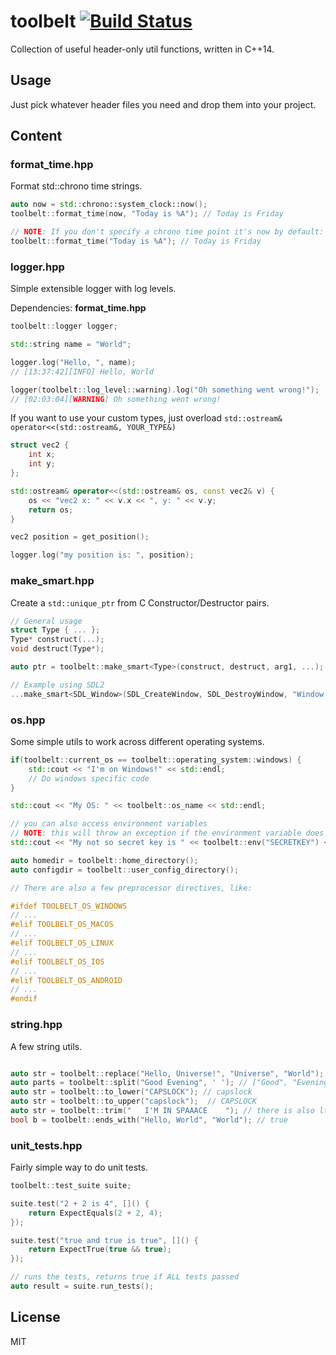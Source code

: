 # toolbelt [![Build Status](https://travis-ci.org/atomicptr/toolbelt.svg?branch=master)](https://travis-ci.org/atomicptr/toolbelt)

Collection of useful header-only util functions, written in C++14.

## Usage

Just pick whatever header files you need and drop them  into your project.

## Content

### format_time.hpp

Format std::chrono time strings.

```cpp
auto now = std::chrono::system_clock::now();
toolbelt::format_time(now, "Today is %A"); // Today is Friday

// NOTE: If you don't specify a chrono time point it's now by default:
toolbelt::format_time("Today is %A"); // Today is Friday
```

### logger.hpp

Simple extensible logger with log levels.

Dependencies: **format_time.hpp**

```cpp
toolbelt::logger logger;

std::string name = "World";

logger.log("Hello, ", name);
// [13:37:42][INFO] Hello, World

logger(toolbelt::log_level::warning).log("Oh something went wrong!");
// [02:03:04][WARNING] Oh something went wrong!
```

If you want to use your custom types, just overload ``std::ostream& operator<<(std::ostream&, YOUR_TYPE&)``

```cpp
struct vec2 {
    int x;
    int y;
};

std::ostream& operator<<(std::ostream& os, const vec2& v) {
    os << "vec2 x: " << v.x << ", y: " << v.y;
    return os;
}

vec2 position = get_position();

logger.log("my position is: ", position);
```

### make_smart.hpp

Create a ``std::unique_ptr`` from C Constructor/Destructor pairs.

```cpp
// General usage
struct Type { ... };
Type* construct(...);
void destruct(Type*);

auto ptr = toolbelt::make_smart<Type>(construct, destruct, arg1, ...);

// Example using SDL2
...make_smart<SDL_Window>(SDL_CreateWindow, SDL_DestroyWindow, "Window Title!", ...);
```

### os.hpp

Some simple utils to work across different operating systems.

```cpp
if(toolbelt::current_os == toolbelt::operating_system::windows) {
    std::cout << "I'm on Windows!" << std::endl;
    // Do windows specific code
}

std::cout << "My OS: " << toolbelt::os_name << std::endl;

// you can also access environment variables
// NOTE: this will throw an exception if the environment variable does not exist
std::cout << "My not so secret key is " << toolbelt::env("SECRETKEY") << std::endl;

auto homedir = toolbelt::home_directory();
auto configdir = toolbelt::user_config_directory();

// There are also a few preprocessor directives, like:

#ifdef TOOLBELT_OS_WINDOWS
// ...
#elif TOOLBELT_OS_MACOS
// ...
#elif TOOLBELT_OS_LINUX
// ...
#elif TOOLBELT_OS_IOS
// ...
#elif TOOLBELT_OS_ANDROID
// ...
#endif
```

### string.hpp

A few string utils.

```cpp

auto str = toolbelt::replace("Hello, Universe!", "Universe", "World"); // Hello, World!
auto parts = toolbelt::split("Good Evening", ' '); // ["Good", "Evening"]
auto str = toolbelt::to_lower("CAPSLOCK"); // capslock
auto str = toolbelt::to_upper("capslock");  // CAPSLOCK
auto str = toolbelt::trim("   I'M IN SPAAACE    "); // there is also ltrim and rtrim!
bool b = toolbelt::ends_with("Hello, World", "World"); // true
```

### unit_tests.hpp

Fairly simple way to do unit tests.

```cpp
toolbelt::test_suite suite;

suite.test("2 + 2 is 4", []() {
    return ExpectEquals(2 + 2, 4);
});

suite.test("true and true is true", []() {
    return ExpectTrue(true && true);
});

// runs the tests, returns true if ALL tests passed
auto result = suite.run_tests();
```

## License

MIT
